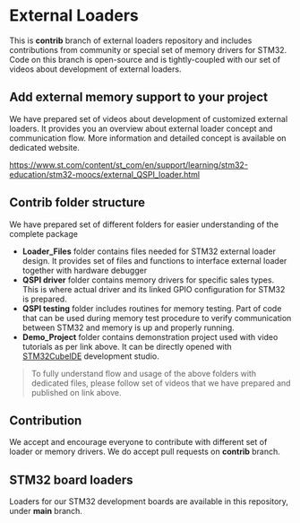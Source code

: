 # External Loaders

This is **contrib** branch of external loaders repository and includes contributions from community or special set of memory drivers for STM32.
Code on this branch is open-source and is tightly-coupled with our set of videos about development of external loaders.

## Add external memory support to your project

We have prepared set of videos about development of customized external loaders.
It provides you an overview about external loader concept and communication flow.
More information and detailed concept is available on dedicated website.

https://www.st.com/content/st_com/en/support/learning/stm32-education/stm32-moocs/external_QSPI_loader.html

## Contrib folder structure

We have prepared set of different folders for easier understanding of the complete package

- **Loader_Files** folder contains files needed for STM32 external loader design. It provides set of files and functions to interface external loader together with hardware debugger
- **QSPI driver** folder contains memory drivers for specific sales types. This is where actual driver and its linked GPIO configuration for STM32 is prepared.
- **QSPI testing** folder includes routines for memory testing. Part of code that can be used during memory test procedure to verify communication between STM32 and memory is up and properly running.
- **Demo_Project** folder contains demonstration project used with video tutorials as per link above. It can be directly opened with [STM32CubeIDE](https://www.st.com/en/development-tools/stm32cubeide.html) development studio.

> To fully understand flow and usage of the above folders with dedicated files, please follow set of videos that we have prepared and published on link above.

## Contribution

We accept and encourage everyone to contribute with different set of loader or memory drivers. We do accept pull requests on **contrib** branch.

## STM32 board loaders

Loaders for our STM32 development boards are available in this repository, under **main** branch.